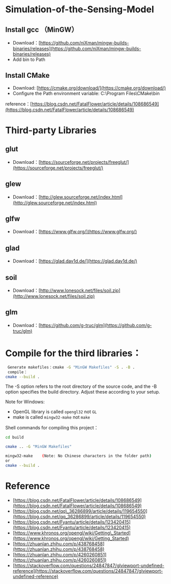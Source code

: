 # Simulation-of-the-Sensing-Model


## Install gcc （MinGW）
* Download：[https://github.com/niXman/mingw-builds-binaries/releases](https://github.com/niXman/mingw-builds-binaries/releases)
* Add bin to Path

## Install CMake
* Download: [https://cmake.org/download/](https://cmake.org/download/)
* Configure the Path environment variable: C:\\Program Files\\CMake\\bin

reference：[https://blog.csdn.net/FatalFlower/article/details/108686549](https://blog.csdn.net/FatalFlower/article/details/108686549)


# Third-party Libraries
## glut
* Download：[https://sourceforge.net/projects/freeglut/](https://sourceforge.net/projects/freeglut/)
## glew
* Download：[http://glew.sourceforge.net/index.html](http://glew.sourceforge.net/index.html)
## glfw
* Download：[https://www.glfw.org/](https://www.glfw.org/)
## glad
* Download：[https://glad.dav1d.de/](https://glad.dav1d.de/)
## soil 
* Download：[http://www.lonesock.net/files/soil.zip](http://www.lonesock.net/files/soil.zip)
## glm
* Download：[https://github.com/g-truc/glm](https://github.com/g-truc/glm)
  
# Compile for the third libraries：
```bash
 Generate makefiles：cmake -G "MinGW Makefiles" -S . -B .
 compile：
cmake --build .
```
The -S option refers to the root directory of the source code, and the -B option specifies the build directory. Adjust these according to your setup.


Note for Windows:

* OpenGL  library is called `opengl32` not `GL` 
* make is called `mingw32-make` not `make`

Shell commands for compiling this project：

```bash
cd build 

cmake .. -G "MinGW Makefiles"  

mingw32-make    (Note: No Chinese characters in the folder path)
or
cmake --build .
```

# Reference
* [https://blog.csdn.net/FatalFlower/article/details/108686549](https://blog.csdn.net/FatalFlower/article/details/108686549)
* [https://blog.csdn.net/qq\_36286899/article/details/119654550](https://blog.csdn.net/qq_36286899/article/details/119654550)
* [https://blog.csdn.net/Fyantu/article/details/123420415](https://blog.csdn.net/Fyantu/article/details/123420415)
* [https://www.khronos.org/opengl/wiki/Getting\_Started](https://www.khronos.org/opengl/wiki/Getting_Started)
* [https://zhuanlan.zhihu.com/p/438768458](https://zhuanlan.zhihu.com/p/438768458)
* [https://zhuanlan.zhihu.com/p/4260260851](https://zhuanlan.zhihu.com/p/4260260851)
* [https://stackoverflow.com/questions/24847847/glviewport-undefined-reference](https://stackoverflow.com/questions/24847847/glviewport-undefined-reference)



